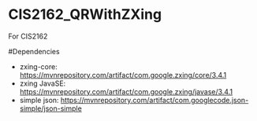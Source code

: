 # CIS2162_QRWithZXing

For CIS2162

#Dependencies

- zxing-core: https://mvnrepository.com/artifact/com.google.zxing/core/3.4.1
- zxing JavaSE: https://mvnrepository.com/artifact/com.google.zxing/javase/3.4.1
- simple json: https://mvnrepository.com/artifact/com.googlecode.json-simple/json-simple

